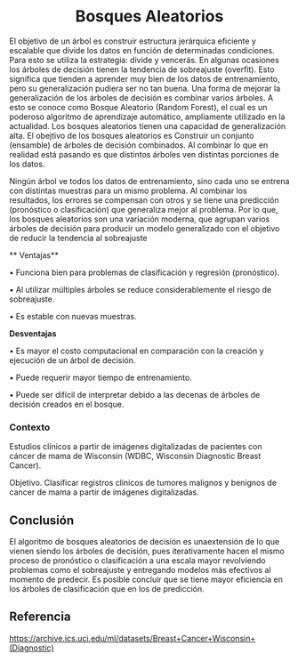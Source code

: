 <h1 align="center"> Bosques Aleatorios </h1>
El objetivo de un árbol es construir estructura jerárquica eficiente y escalable que divide los datos  en función de determinadas condiciones. Para esto se utiliza la estrategia: divide y vencerás. En algunas ocasiones los árboles de decisión tienen la tendencia de sobreajuste (overfit). Esto  significa que tienden a aprender muy bien de los datos de entrenamiento, pero su generalización  pudiera ser no tan buena.
Una forma de mejorar la generalización de los árboles de decisión es combinar varios árboles. A esto  se conoce como Bosque Aleatorio (Random Forest), el cual es un poderoso algoritmo de aprendizaje  automático, ampliamente utilizado en la actualidad. Los bosques aleatorios tienen una capacidad  de generalización alta.
El obejtivo de los bosques aleatorios es Construir un conjunto (ensamble) de árboles de decisión combinados. Al combinar lo que en realidad está pasando es que distintos árboles ven distintas porciones de los datos.


Ningún árbol ve todos los datos de entrenamiento, sino cada uno se entrena con  distintas muestras para un mismo problema. Al combinar los resultados, los errores se  compensan con otros y se tiene una predicción  (pronóstico o clasificación) que generaliza  mejor al problema.
Por lo que, los bosques aleatorios son una variación moderna, que agrupan varios árboles de decisión para producir un modelo generalizado con el objetivo de reducir la tendencia al sobreajuste

** Ventajas**

• Funciona bien para problemas de  clasificación y regresión (pronóstico).

• Al utilizar múltiples árboles se reduce considerablemente el riesgo de  sobreajuste.

• Es estable con nuevas muestras.

**Desventajas**

• Es mayor el costo computacional en comparación con la creación y ejecución de un árbol de decisión.

• Puede requerir mayor tiempo de entrenamiento.

• Puede ser difícil de interpretar debido a las decenas de árboles de decisión creados en el bosque.

### **Contexto** 
Estudios clínicos a partir de imágenes digitalizadas de pacientes con cáncer de mama de Wisconsin (WDBC, Wisconsin Diagnostic Breast Cancer).

Objetivo. Clasificar registros clínicos de tumores malignos y benignos de cancer de mama a partir de imágenes digitalizadas.

## Conclusión 
El algoritmo de bosques aleatorios de decisión es unaextensión de lo que vienen siendo los árboles de decisión, pues iterativamente hacen el mismo proceso de pronóstico o clasificación a una escala mayor revolviendo problemas como el sobreajuste y entregando modelos más efectivos al momento de predecir. Es posible concluir que se tiene mayor eficiencia en los árboles de clasificación que en los de predicción.
## Referencia

https://archive.ics.uci.edu/ml/datasets/Breast+Cancer+Wisconsin+(Diagnostic)
